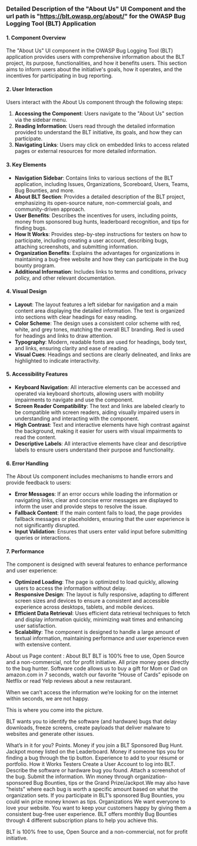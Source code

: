 ### Detailed Description of the "About Us" UI Component and the url path is "https://blt.owasp.org/about/" for the OWASP Bug Logging Tool (BLT) Application

#### 1. Component Overview
The "About Us" UI component in the OWASP Bug Logging Tool (BLT) application provides users with comprehensive information about the BLT project, its purpose, functionalities, and how it benefits users. This section aims to inform users about the initiative's goals, how it operates, and the incentives for participating in bug reporting.

#### 2. User Interaction
Users interact with the About Us component through the following steps:
1. **Accessing the Component**: Users navigate to the "About Us" section via the sidebar menu.
2. **Reading Information**: Users read through the detailed information provided to understand the BLT initiative, its goals, and how they can participate.
3. **Navigating Links**: Users may click on embedded links to access related pages or external resources for more detailed information.

#### 3. Key Elements
- **Navigation Sidebar**: Contains links to various sections of the BLT application, including Issues, Organizations, Scoreboard, Users, Teams, Bug Bounties, and more.
- **About BLT Section**: Provides a detailed description of the BLT project, emphasizing its open-source nature, non-commercial goals, and community-driven approach.
- **User Benefits**: Describes the incentives for users, including points, money from sponsored bug hunts, leaderboard recognition, and tips for finding bugs.
- **How It Works**: Provides step-by-step instructions for testers on how to participate, including creating a user account, describing bugs, attaching screenshots, and submitting information.
- **Organization Benefits**: Explains the advantages for organizations in maintaining a bug-free website and how they can participate in the bug bounty program.
- **Additional Information**: Includes links to terms and conditions, privacy policy, and other relevant documentation.

#### 4. Visual Design
- **Layout**: The layout features a left sidebar for navigation and a main content area displaying the detailed information. The text is organized into sections with clear headings for easy reading.
- **Color Scheme**: The design uses a consistent color scheme with red, white, and grey tones, matching the overall BLT branding. Red is used for headings and links to draw attention.
- **Typography**: Modern, readable fonts are used for headings, body text, and links, ensuring clarity and ease of reading.
- **Visual Cues**: Headings and sections are clearly delineated, and links are highlighted to indicate interactivity.

#### 5. Accessibility Features
- **Keyboard Navigation**: All interactive elements can be accessed and operated via keyboard shortcuts, allowing users with mobility impairments to navigate and use the component.
- **Screen Reader Compatibility**: The text and links are labeled clearly to be compatible with screen readers, aiding visually impaired users in understanding and interacting with the component.
- **High Contrast**: Text and interactive elements have high contrast against the background, making it easier for users with visual impairments to read the content.
- **Descriptive Labels**: All interactive elements have clear and descriptive labels to ensure users understand their purpose and functionality.

#### 6. Error Handling
The About Us component includes mechanisms to handle errors and provide feedback to users:
- **Error Messages**: If an error occurs while loading the information or navigating links, clear and concise error messages are displayed to inform the user and provide steps to resolve the issue.
- **Fallback Content**: If the main content fails to load, the page provides fallback messages or placeholders, ensuring that the user experience is not significantly disrupted.
- **Input Validation**: Ensures that users enter valid input before submitting queries or interactions.

#### 7. Performance
The component is designed with several features to enhance performance and user experience:
- **Optimized Loading**: The page is optimized to load quickly, allowing users to access the information without delay.
- **Responsive Design**: The layout is fully responsive, adapting to different screen sizes and devices to ensure a consistent and accessible experience across desktops, tablets, and mobile devices.
- **Efficient Data Retrieval**: Uses efficient data retrieval techniques to fetch and display information quickly, minimizing wait times and enhancing user satisfaction.
- **Scalability**: The component is designed to handle a large amount of textual information, maintaining performance and user experience even with extensive content.



About us Page content : 
About BLT
BLT is 100% free to use, Open Source and a non-commercial, not for profit initiative. All prize money goes directly to the bug hunter.
Software code allows us to buy a gift for Mom or Dad on amazon.com in 7 seconds, watch our favorite “House of Cards” episode on Netflix or read Yelp reviews about a new restaurant.

When we can’t access the information we’re looking for on the internet within seconds, we are not happy.

This is where you come into the picture.

BLT wants you to identify the software (and hardware) bugs that delay downloads, freeze screens, create payloads that deliver malware to websites and generate other issues.

What’s in it for you?
Points.
Money if you join a BLT Sponsored Bug Hunt.
Jackpot money listed on the Leaderboard.
Money if someone tips you for finding a bug through the tip button.
Experience to add to your résumé or portfolio.
How it Works
Testers
Create a User Account to log into BLT.
Describe the software or hardware bug you found.
Attach a screenshot of the bug.
Submit the information.
Win money through organization-sponsored Bug Bounties, tips or the Grand Prize/Jackpot.We may also have "heists" where each bug is worth a specific amount based on what the organization sets.
If you participate in BLT’s sponsored Bug Bounties, you could win prize money known as tips.
Organizations
We want everyone to love your website.
You want to keep your customers happy by giving them a consistent bug-free user experience. BLT offers monthly Bug Bounties through 4 different subscription plans to help you achieve this.

BLT is 100% free to use, Open Source and a non-commercial, not for profit initiative.